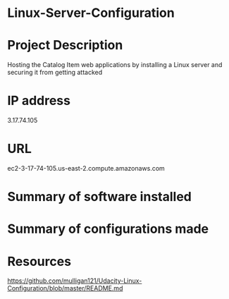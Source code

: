 # Linux-Server-Configuration
# Project Description
Hosting the Catalog Item web applications by installing a Linux server and securing it from getting attacked 

# IP address
3.17.74.105

# URL
ec2-3-17-74-105.us-east-2.compute.amazonaws.com

# Summary of software installed

# Summary of configurations made

# Resources
https://github.com/mulligan121/Udacity-Linux-Configuration/blob/master/README.md
